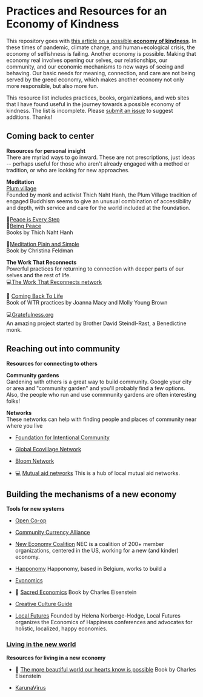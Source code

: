 # Practices and Resources for an Economy of Kindness

This repository goes with [this article on a possible **economy of kindness**](https://sapient.life/economy-of-kindness). In these times of pandemic, climate change, and human+ecological crisis, the economy of selfishness is failing. Another economy is possible. Making that economy real involves opening our selves, our relationships, our community, and our economic mechanisms to new ways of seeing and behaving. Our basic needs for meaning, connection, and care are not being served by the greed economy, which makes another economy not only more responsible, but also more fun.

This resource list includes practices, books, organizations, and web sites that I have found useful in the journey towards a possible economy of kindness. The list is incomplete. Please [submit an issue](https://github.com/Photosynthesis/EconomyofKindness/issues/new) to suggest additions. Thanks!



## Coming back to center  
**Resources for personal insight**  
There are myriad ways to go inward. These are not prescriptions, just ideas -- perhaps useful for those who aren't already engaged with a method or tradition, or who are looking for new approaches.

**Meditation**  
[Plum village](https://plumvillage.org)  
Founded by monk and activist Thich Naht Hanh, the Plum Village tradition of engaged Buddhism seems to give an unusual combination of accessibility and depth, with service and care for the world included at the foundation.

📖[Peace is Every Step](https://www.goodreads.com/book/show/14572.Peace_Is_Every_Step)  
📖[Being Peace](https://www.goodreads.com/book/show/331344.Being_Peace)  
Books by Thich Naht Hanh  

📖[Meditation Plain and Simple](https://www.goodreads.com/book/show/6369835-meditation-plain-and-simple)  
Book by Christina Feldman

**The Work That Reconnects**  
Powerful practices for returning to connection with deeper parts of our selves and the rest of life.  
💻[The Work That Reconnects network](https://workthatreconnects.org)  

📖 [Coming Back To Life](https://www.goodreads.com/book/show/21535383-coming-back-to-life)  
Book of WTR practices by Joanna Macy and Molly Young Brown  

💻[Gratefulness.org](https://gratefulness.org/)  
An amazing project started by Brother David Steindl-Rast, a Benedictine monk.

## Reaching out into community  
**Resources for connecting to others**  
  
**Community gardens**  
Gardening with others is a great way to build community. Google your city or area and "community garden" and you'll probably find a few options. Also, the people who run and use commnunity gardens are often interesting folks!

**Networks**  
These networks can help with finding people and places of community near where you live

- [Foundation for Intentional Community](https://ic.org)  

- [Global Ecovillage Network](https://ecovillage.org)  

- [Bloom Network](https://bloomnetwork.org)  

- 💻 [Mutual aid networks](https://www.mutualaidhub.org/)
This is a hub of local mutual aid networks. 

## Building the mechanisms of a new economy  
**Tools for new systems**  

- [Open Co-op](https://open.coop) 

- [Community Currency Alliance](https://currency.community/)  

- [New Economy Coalition](https://neweconomy.net/)
NEC is a coalition of 200+ member organizations, centered in the US, working for a new (and kinder) economy.

- [Happonomy](https://happonomy.org)
Happonomy, based in Belgium, works to build a 

- [Evonomics](https://evonomics.com)

- 📖 [Sacred Economics](https://www.goodreads.com/book/show/54924528-sacred-economics-revised)
Book by Charles Eisenstein

- [Creative Culture Guide](https://creativecultureguide.org)

- [Local Futures](https://localfutures.org)
Founded by Helena Norberge-Hodge, Local Futures organizes the Economics of Happiness conferences and advocates for holistic, localized, happy economies. 


### [Living in the new world]()
**Resources for living in a new economy**

- 📖 [The more beautiful world our hearts know is possible](https://www.goodreads.com/book/show/17345270-the-more-beautiful-world-our-hearts-know-is-possible)
Book by Charles Eisenstein

- [KarunaVirus](https://karunavirus.org)





